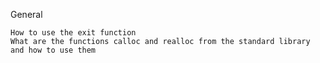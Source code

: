 General

    How to use the exit function
    What are the functions calloc and realloc from the standard library and how to use them


